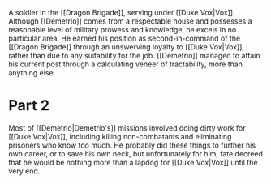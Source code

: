 A soldier in the <span class="miscellaneous">[[Dragon Brigade]]</span>, serving under <span class="people">[[Duke Vox|Vox]]</span>.
Although <span class="people">[[Demetrio]]</span> comes from a respectable house and possesses a reasonable level of military prowess and knowledge, he excels in no particular area.
He earned his position as second-in-command of the <span class="miscellaneous">[[Dragon Brigade]]</span> through an unswerving loyalty to <span class="people">[[Duke Vox|Vox]]</span>, rather than due to any suitability for the job.
<span class="people">[[Demetrio]]</span> managed to attain his current post through a calculating veneer of tractability, more than anything else.

# Part 2

Most of <span class="people">[[Demetrio|Demetrio's]]</span> missions involved doing dirty work for <span class="people">[[Duke Vox|Vox]]</span>, including killing non-combatants and eliminating prisoners who know too much.
He probably did these things to further his own career, or to save his own neck, but unfortunately for him, fate decreed that he would be nothing more than a lapdog for <span class="people">[[Duke Vox|Vox]]</span> until the very end.